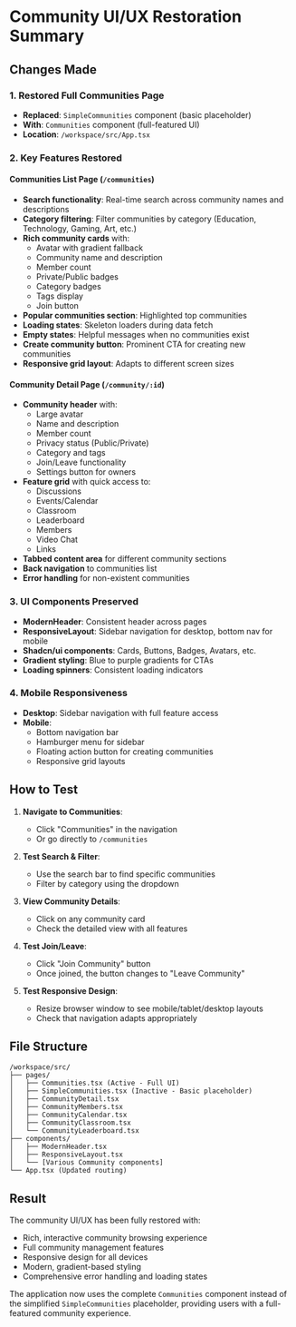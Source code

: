 # Community UI/UX Restoration Summary

## Changes Made

### 1. Restored Full Communities Page
- **Replaced**: `SimpleCommunities` component (basic placeholder)
- **With**: `Communities` component (full-featured UI)
- **Location**: `/workspace/src/App.tsx`

### 2. Key Features Restored

#### Communities List Page (`/communities`)
- **Search functionality**: Real-time search across community names and descriptions
- **Category filtering**: Filter communities by category (Education, Technology, Gaming, Art, etc.)
- **Rich community cards** with:
  - Avatar with gradient fallback
  - Community name and description
  - Member count
  - Private/Public badges
  - Category badges
  - Tags display
  - Join button
- **Popular communities section**: Highlighted top communities
- **Loading states**: Skeleton loaders during data fetch
- **Empty states**: Helpful messages when no communities exist
- **Create community button**: Prominent CTA for creating new communities
- **Responsive grid layout**: Adapts to different screen sizes

#### Community Detail Page (`/community/:id`)
- **Community header** with:
  - Large avatar
  - Name and description
  - Member count
  - Privacy status (Public/Private)
  - Category and tags
  - Join/Leave functionality
  - Settings button for owners
- **Feature grid** with quick access to:
  - Discussions
  - Events/Calendar
  - Classroom
  - Leaderboard
  - Members
  - Video Chat
  - Links
- **Tabbed content area** for different community sections
- **Back navigation** to communities list
- **Error handling** for non-existent communities

### 3. UI Components Preserved
- **ModernHeader**: Consistent header across pages
- **ResponsiveLayout**: Sidebar navigation for desktop, bottom nav for mobile
- **Shadcn/ui components**: Cards, Buttons, Badges, Avatars, etc.
- **Gradient styling**: Blue to purple gradients for CTAs
- **Loading spinners**: Consistent loading indicators

### 4. Mobile Responsiveness
- **Desktop**: Sidebar navigation with full feature access
- **Mobile**: 
  - Bottom navigation bar
  - Hamburger menu for sidebar
  - Floating action button for creating communities
  - Responsive grid layouts

## How to Test

1. **Navigate to Communities**:
   - Click "Communities" in the navigation
   - Or go directly to `/communities`

2. **Test Search & Filter**:
   - Use the search bar to find specific communities
   - Filter by category using the dropdown

3. **View Community Details**:
   - Click on any community card
   - Check the detailed view with all features

4. **Test Join/Leave**:
   - Click "Join Community" button
   - Once joined, the button changes to "Leave Community"

5. **Test Responsive Design**:
   - Resize browser window to see mobile/tablet/desktop layouts
   - Check that navigation adapts appropriately

## File Structure
```
/workspace/src/
├── pages/
│   ├── Communities.tsx (Active - Full UI)
│   ├── SimpleCommunities.tsx (Inactive - Basic placeholder)
│   ├── CommunityDetail.tsx
│   ├── CommunityMembers.tsx
│   ├── CommunityCalendar.tsx
│   ├── CommunityClassroom.tsx
│   └── CommunityLeaderboard.tsx
├── components/
│   ├── ModernHeader.tsx
│   ├── ResponsiveLayout.tsx
│   └── [Various Community components]
└── App.tsx (Updated routing)
```

## Result
The community UI/UX has been fully restored with:
- Rich, interactive community browsing experience
- Full community management features
- Responsive design for all devices
- Modern, gradient-based styling
- Comprehensive error handling and loading states

The application now uses the complete `Communities` component instead of the simplified `SimpleCommunities` placeholder, providing users with a full-featured community experience.